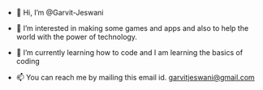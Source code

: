 - 👋 Hi, I’m @Garvit-Jeswani
- 👀 I’m interested in making some games and apps and also to help the world with the power of technology.
- 🌱 I’m currently learning how to code and I am learning the basics of coding

- 📫 You can reach me by mailing this email id.
garvitjeswani@gmail.com

<!---
Garvit-Jeswani/Garvit-Jeswani is a ✨ special ✨ repository because its `README.md` (this file) appears on your GitHub profile.
You can click the Preview link to take a look at your changes.
--->
